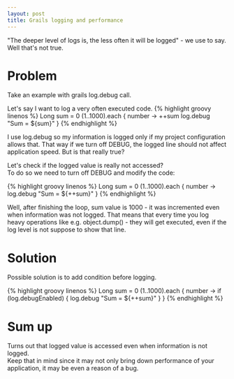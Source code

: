 ```yaml
---
layout: post
title: Grails logging and performance
---
```


"The deeper level of logs is, the less often it will be logged" - we use to say.
Well that's not true.

# Problem

Take an example with grails log.debug call.

Let's say I want to log a very often executed code.
{% highlight groovy linenos %}
    Long sum = 0
    (1..1000).each { number ->
        ++sum
        log.debug "Sum = ${sum}"
    }
{% endhighlight %}

I use log.debug so my information is logged only if my project configuration allows that.
That way if we turn off DEBUG, the logged line should not affect application speed.
But is that really true?

Let's check if the logged value is really not accessed?  
To do so we need to turn off DEBUG and modify the code:  

{% highlight groovy linenos %}
    Long sum = 0
    (1..1000).each { number ->
        log.debug "Sum = ${++sum}"
    }
{% endhighlight %}

Well, after finishing the loop, sum value is 1000 - it was incremented even when information was not logged. 
That means that every time you log heavy operations like e.g. object.dump() - they will get executed, even if the log level is not suppose to show that line.

# Solution

Possible solution is to add condition before logging.

{% highlight groovy linenos %}
    Long sum = 0
    (1..1000).each { number ->
        if (log.debugEnabled) {
            log.debug "Sum = ${++sum}"
        }
    }
{% endhighlight %}


# Sum up

Turns out that logged value is accessed even when information is not logged.  
Keep that in mind since it may not only bring down performance of your application, it may be even a reason of a bug.

